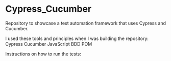# Cypress_Cucumber
Repository to showcase a test automation framework that uses Cypress and Cucumber. 

I used these tools and principles when I was building the repository:
Cypress
Cucumber
JavaScript
BDD
POM

Instructions on how to run the tests: